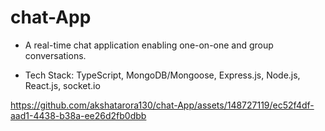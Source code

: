 # chat-App

- A real-time chat application enabling one-on-one and group conversations.

- Tech Stack: TypeScript, MongoDB/Mongoose, Express.js, Node.js, React.js, socket.io

https://github.com/akshatarora130/chat-App/assets/148727119/ec52f4df-aad1-4438-b38a-ee26d2fb0dbb

